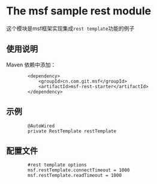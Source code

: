 # The msf sample rest module #
这个模块是msf框架实现集成`rest template`功能的例子


## 使用说明 ##

Maven 依赖中添加：

            <dependency>
                <groupId>cn.com.git.msf</groupId>
                <artifactId>msf-rest-starter</artifactId>
            </dependency>


## 示例 ##
            @AutoWired
            private RestTemplate restTemplate


## 配置文件 ##

            #rest template options
            msf.restTemplate.connectTimeout = 1000
            msf.restTemplate.readTimeout = 1000